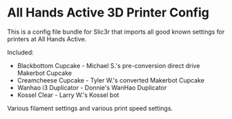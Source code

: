 # All Hands Active 3D Printer Config #

This is a config file bundle for Slic3r that imports all good known settings for printers at All Hands Active.

Included:
* Blackbottom Cupcake - Michael S.'s pre-conversion direct drive Makerbot Cupcake
* Creamcheese Cupcake - Tyler W.'s converted Makerbot Cupcake
* Wanhao i3 Duplicator - Donnie's WanHao Duplicator
* Kossel Clear - Larry W.'s Kossel bot

Various filament settings and various print speed settings.
